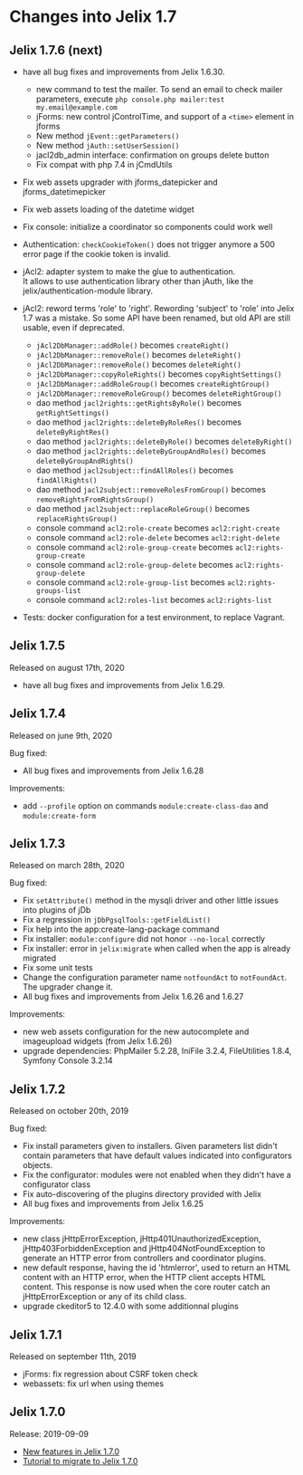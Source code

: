 Changes into Jelix 1.7
======================

Jelix 1.7.6 (next)
------------------

* have all bug fixes and improvements from Jelix 1.6.30.
    * new command to test the mailer. To send an email to check mailer parameters, 
      execute `php console.php mailer:test my.email@example.com`
    * jForms: new control jControlTime, and support of a `<time>` element in jforms 
    * New method `jEvent::getParameters()`
    * New method `jAuth::setUserSession()`
    * jacl2db_admin interface: confirmation on groups delete button
    * Fix compat with php 7.4 in jCmdUtils

* Fix web assets upgrader with jforms_datepicker and jforms_datetimepicker
* Fix web assets loading of the datetime widget
* Fix console: initialize a coordinator so components could work well 
* Authentication: `checkCookieToken()` does not trigger anymore a 500 error page
  if the cookie token is invalid.
* jAcl2: adapter system to make the glue to authentication.    
  It allows to use authentication library other than jAuth, like
  the jelix/authentication-module library.
* jAcl2: reword terms 'role' to 'right'. Rewording 'subject' to 'role' into Jelix 1.7 was a mistake.
  So some API have been renamed, but old API are still usable, even if deprecated. 
  - `jAcl2DbManager::addRole()` becomes `createRight()`
  - `jAcl2DbManager::removeRole()` becomes `deleteRight()`
  - `jAcl2DbManager::removeRole()` becomes `deleteRight()`
  - `jAcl2DbManager::copyRoleRights()` becomes `copyRightSettings()`
  - `jAcl2DbManager::addRoleGroup()` becomes `createRightGroup()`
  - `jAcl2DbManager::removeRoleGroup()` becomes `deleteRightGroup()`
  - dao method `jacl2rights::getRightsByRole()` becomes `getRightSettings()`
  - dao method `jacl2rights::deleteByRoleRes()` becomes `deleteByRightRes()`
  - dao method `jacl2rights::deleteByRole()` becomes `deleteByRight()`
  - dao method `jacl2rights::deleteByGroupAndRoles()` becomes `deleteByGroupAndRights()`
  - dao method `jacl2subject::findAllRoles()` becomes `findAllRights()`
  - dao method `jacl2subject::removeRolesFromGroup()` becomes `removeRightsFromRightsGroup()`
  - dao method `jacl2subject::replaceRoleGroup()` becomes `replaceRightsGroup()`
  - console command `acl2:role-create` becomes `acl2:right-create`
  - console command `acl2:role-delete` becomes `acl2:right-delete`
  - console command `acl2:role-group-create` becomes `acl2:rights-group-create`
  - console command `acl2:role-group-delete` becomes `acl2:rights-group-delete`
  - console command `acl2:role-group-list` becomes `acl2:rights-groups-list`
  - console command `acl2:roles-list` becomes `acl2:rights-list`
* Tests: docker configuration for a test environment, to replace Vagrant.

Jelix 1.7.5
-----------

Released on august 17th, 2020

* have all bug fixes and improvements from Jelix 1.6.29.

Jelix 1.7.4
-----------

Released on june 9th, 2020

Bug fixed:

* All bug fixes and improvements from Jelix 1.6.28

Improvements:

* add `--profile` option on commands `module:create-class-dao` and `module:create-form`

Jelix 1.7.3
-----------

Released on march 28th, 2020

Bug fixed:

* Fix `setAttribute()` method in the mysqli driver and other little issues into plugins of jDb
* Fix a regression in `jDbPgsqlTools::getFieldList()`
* Fix help into the app:create-lang-package command
* Fix installer: `module:configure` did not honor `--no-local` correctly
* Fix installer: error in `jelix:migrate` when called when the app is already migrated
* Fix some unit tests
* Change the configuration parameter name `notfoundAct` to `notFoundAct`. The upgrader change it.
* All bug fixes and improvements from Jelix 1.6.26 and 1.6.27

Improvements:

* new web assets configuration for the new autocomplete and imageupload widgets (from Jelix 1.6.26)
* upgrade dependencies: PhpMailer 5.2.28, IniFile 3.2.4, FileUtilities 1.8.4, Symfony Console 3.2.14


Jelix 1.7.2
-----------

Released on october 20th, 2019 

Bug fixed:

* Fix install parameters given to installers. Given parameters list didn't contain parameters that have default values indicated into configurators objects.
* Fix the configurator: modules were not enabled when they didn't have a configurator class
* Fix auto-discovering of the plugins directory provided with Jelix
* All bug fixes and improvements from Jelix 1.6.25

Improvements:

* new class jHttpErrorException, jHttp401UnauthorizedException, jHttp403ForbiddenException and jHttp404NotFoundException to generate an HTTP error from controllers and coordinator plugins.
* new default response, having the id 'htmlerror', used to return an HTML content with an HTTP error, when the HTTP client accepts HTML content. This response is now used when the core router catch an jHttpErrorException or any of its child class.
* upgrade ckeditor5 to 12.4.0 with some additionnal plugins

Jelix 1.7.1
-----------

Released on september 11th, 2019 

* jForms: fix regression about CSRF token check
* webassets: fix url when using themes 


Jelix 1.7.0
------------

Release: 2019-09-09

  * [New features in Jelix 1.7.0](https://docs.jelix.org/en/manual-1.7/new-features)
  * [Tutorial to migrate to Jelix 1.7.0](https://docs.jelix.org/en/manual-1.7/installation/migrate)
